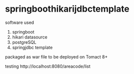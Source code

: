 # springboothikarijdbctemplate


software used


1. springboot
2. hikari datasource
3. postgreSQL
4. springjdbc template


packaged as war file to be deployed on Tomact 8+

testing http://localhost:8080/areacode/list
